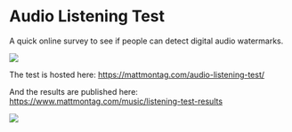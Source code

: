 Audio Listening Test
====================

A quick online survey to see if people can detect digital audio watermarks.

<img align="center" src="https://mattmontag.com/audio-listening-test/watermark.png"/>

The test is hosted here: https://mattmontag.com/audio-listening-test/

And the results are published here: https://www.mattmontag.com/music/listening-test-results

<img src="https://www.mattmontag.com/media/2015/01/watermark-test-results.png"/>
